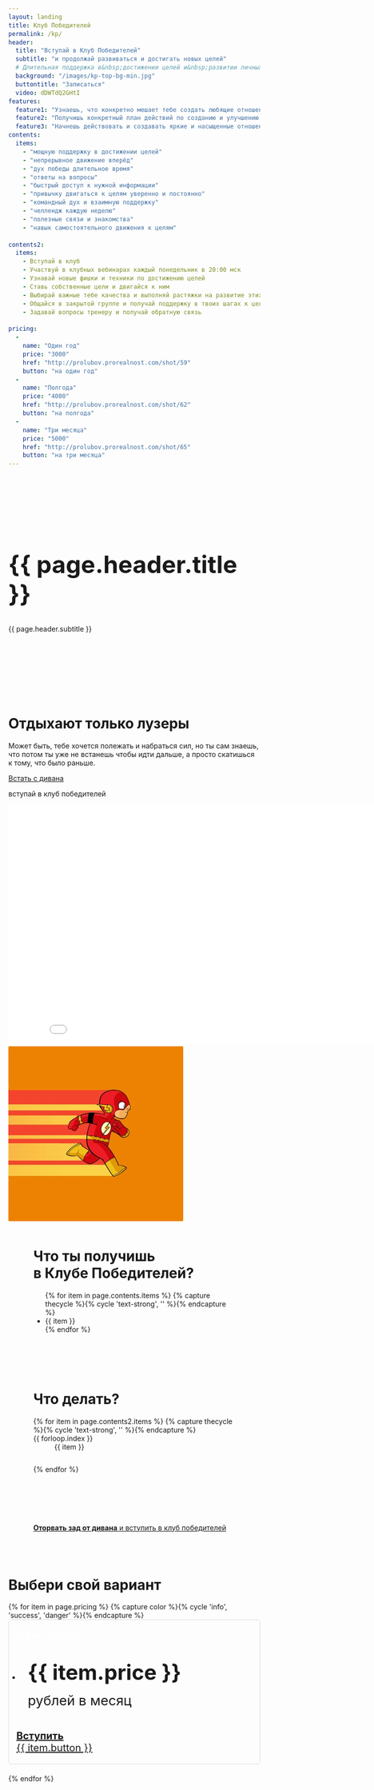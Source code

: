 ```yaml
---
layout: landing
title: Клуб Победителей
permalink: /kp/
header: 
  title: "Вступай в Клуб Победителей"
  subtitle: "и продолжай развиваться и достигать новых целей"
  # Длительная поддержка в&nbsp;достижении целей и&nbsp;развитии личных качеств
  background: "/images/kp-top-bg-min.jpg"
  buttontitle: "Записаться"
  video: dDWTdQ2GHtI
features: 
  feature1: "Узнаешь, что конкретно мешает тебе создать любящие отношения"
  feature2: "Получишь конкретный план действий по созданию и улучшению отношений"
  feature3: "Начнешь действовать и создавать яркие и насыщенные отношения"
contents: 
  items:
    - "мощную поддержку в достижении целей"
    - "непрерывное движение вперёд"
    - "дух победы длительное время"
    - "ответы на вопросы"
    - "быстрый доступ к нужной информации"
    - "привычку двигаться к целям уверенно и постоянно"
    - "командный дух и взаимную поддержку"
    - "челлендж каждую неделю"
    - "полезные связи и знакомства"
    - "навык самостоятельного движения к целям"

contents2: 
  items:
    - Вступай в клуб
    - Участвуй в клубных вебинарах каждый понедельник в 20:00 мск
    - Узнавай новые фишки и техники по достижению целей
    - Ставь собственные цели и двигайся к ним
    - Выбирай важные тебе качества и выполняй растяжки на развитие этих качеств
    - Общайся в закрытой группе и получай поддержку в твоих шагах к целям
    - Задавай вопросы тренеру и получай обратную связь

pricing: 
  - 
    name: "Один год"
    price: "3000"
    href: "http://prolubov.prorealnost.com/shot/59"
    button: "на один год"
  - 
    name: "Полгода"
    price: "4000"
    href: "http://prolubov.prorealnost.com/shot/62"
    button: "на полгода"
  - 
    name: "Три месяца"
    price: "5000"
    href: "http://prolubov.prorealnost.com/shot/65"
    button: "на три месяца"
---
```


<div class="section bg-primary text-center" style="background-image: url({{ page.header.background }}); background-size: cover; background-position: center; padding: 150px 0;">
  <div class="container">
    <div class="row">
      <h1 style="margin-top: 0; font-size: 48px;">{{ page.header.title }}</h1>
      <p class="lead">
        {{ page.header.subtitle }}
      </p>
    </div>
  </div>
</div>
<div class="section">
  <div class="container">
    <div class="row">
      <div class="col-xs-4">
        <h1 style="margin-top: 0;">Отдыхают только лузеры</h1>
        <p>Может быть, тебе хочется полежать и набраться сил, но ты сам знаешь, что потом ты уже не встанешь чтобы идти дальше, а просто скатишься к тому, что было раньше.</p>
        <a class="btn btn-danger" href="#pricing"><i class="fa fa-arrow-up"></i> Встать с дивана</a>
        <p class="text-muted">вступай в клуб победителей</p>
      </div>
      <div class="col-xs-8">
        <div class="flex-video widescreen">
          <iframe width="853" height="480" src="//www.youtube.com/embed/{{ page.header.video }}?rel=0&amp;controls=0&amp;showinfo=0" frameborder="0" allowfullscreen></iframe>
        </div>
      </div>
    </div>
  </div>
</div>

<div class="section bg-clouds-lighter">
  <div class="container">
    <div class="row">
      <div class="col-xs-4">
        <img src="/images/flashman.jpg" class="img-responsive"/>
      </div>
      <div class="col-xs-8 bg-clouds-darker" style="padding: 50px;">
        <h1 style="margin-top: 0;">Что ты получишь<br/>в Клубе Победителей?</h1>
        <ul class="fa-ul">
          {% for item in page.contents.items %}
            {% capture thecycle %}{% cycle 'text-strong', '' %}{% endcapture %}
            <li class="{{ thecycle }}">
              <i class="fa-li fa fa-check text-danger"></i>
              {{ item }}
            </li>
          {% endfor %}
        </ul>
      </div>
    </div>
  </div>
</div>

<div class="section" style="background-image: url({{ page.header.background }}); background-size: cover; background-position: right;">
  <div class="container">
    <div class="row">
      <div class="col-xs-10 col-xs-offset-1 bg-white" style="padding: 50px;">
        <h1 style="margin-top: 0;" class="text-center">Что делать?</h1>
        {% for item in page.contents2.items %}
          {% capture thecycle %}{% cycle 'text-strong', '' %}{% endcapture %}
          <div class="numbercircle bg-nephritis text-white text-strong" style="float: left;">{{ forloop.index }}</div>
          <p class="{{ thecycle }}" style="margin-left: 3em; padding-top: 3px; padding-bottom: 1em;">
            {{ item }}
          </p>
        {% endfor %}
      </div>
      <div class="col-xs-10 col-xs-offset-1 bg-clouds text-center" style="padding: 50px;">
        <a class="btn btn-danger" href="#pricing"><i class="fa fa-arrow-up"></i> <b>Оторвать зад от дивана</b> и вступить в клуб победителей</a>
      </div>
    </div>
  </div>
</div>

<div class="section" id="pricing">
  <div class="container">
    <div class="row">
     <h1 class="text-center">Выбери свой вариант</h1>
      {% for item in page.pricing %}
        {% capture color %}{% cycle 'info', 'success', 'danger' %}{% endcapture %}
        <div class="col-sm-4">
          <div style="border: 1px solid rgb(221, 221, 221); border-radius: 6px; margin-bottom: 20px;" class="bg-clouds">
            <div style="padding: 20px 15px;" class="{% cycle 'bg-peter-river', 'bg-emerald', 'bg-alizarin' %} text-center">
              <h3 style="color: white; margin: 0;">{{ item.name }}</h3>
            </div>
            <ul class="list-group list-group-flush" style="margin: -1px;">
              <li class="list-group-item">
                <p class="lead text-center" style="padding: 20px 15px; font-size: 42px; margin: 0px;"><strong>{{ item.price }}</strong><br/><span class="text-muted" style="font-size: 27px;">рублей в месяц</span></p>
              </li>
            </ul>
            <div style="padding: 20px 15px;">
              <a class="btn btn-lg btn-block btn-{{ color }} order-btn" href="{{ item.href }}" data-id="{{ item.product }}" data-title="{{ item.name }}" style="font-size: 20px;"><i class="fa fa-arrow-up"></i> <b>Вступить</b><br/>{{ item.button }}</a>
            </div>
          </div>
        </div>
      {% endfor %}
    </div>
  </div>
</div>